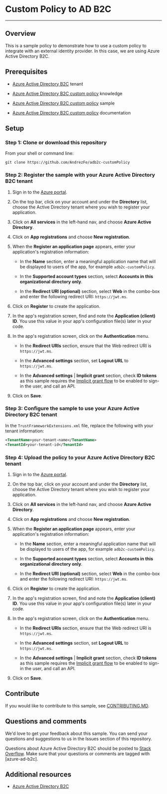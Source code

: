 # Custom Policy to AD B2C

---

## Overview

This is a sample policy to demonstrate how to use a custom policy to integrate with an external identity provider. In this case, we are using Azure Active Directory B2C.

## Prerequisites

- [Azure Active Directory B2C](https://docs.microsoft.com/en-us/azure/active-directory-b2c/active-directory-b2c-overview) tenant

- [Azure Active Directory B2C custom policy](https://docs.microsoft.com/en-us/azure/active-directory-b2c/active-directory-b2c-reference-policies) knowledge

- [Azure Active Directory B2C custom policy](https://docs.microsoft.com/en-us/azure/active-directory-b2c/active-directory-b2c-reference-policies) sample

- [Azure Active Directory B2C custom policy](https://docs.microsoft.com/en-us/azure/active-directory-b2c/active-directory-b2c-reference-policies) documentation

## Setup

### Step 1: Clone or download this repository

From your shell or command line:

`git clone https://github.com/AndrezFe/adb2c-customPolicy`

### Step 2: Register the sample with your Azure Active Directory B2C tenant

1. Sign in to the [Azure portal](https://portal.azure.com).

2. On the top bar, click on your account and under the **Directory** list, choose the Active Directory tenant where you wish to register your application.

3. Click on **All services** in the left-hand nav, and choose **Azure Active Directory**.

4. Click on **App registrations** and choose **New registration**.

5. When the **Register an application page** appears, enter your application's registration information:

   - In the **Name** section, enter a meaningful application name that will be displayed to users of the app, for example `adb2c-customPolicy`.

   - In the **Supported account types** section, select **Accounts in this organizational directory only**.

   - In the **Redirect URI (optional)** section, select **Web** in the combo-box and enter the following redirect URI: `https://jwt.ms`.

6. Click on **Register** to create the application.

7. In the app's registration screen, find and note the **Application (client) ID**. You use this value in your app's configuration file(s) later in your code.

8. In the app's registration screen, click on the **Authentication** menu.

   - In the **Redirect URIs** section, ensure that the Web redirect URI is `https://jwt.ms`.

   - In the **Advanced settings** section, set **Logout URL** to `https://jwt.ms`.

   - In the **Advanced settings** | **Implicit grant** section, check **ID tokens** as this sample requires the [Implicit grant flow](https://docs.microsoft.com/en-us/azure/active-directory/develop/v2-oauth2-implicit-grant-flow) to be enabled to sign-in the user, and call an API.

9. Click on **Save**.

### Step 3: Configure the sample to use your Azure Active Directory B2C tenant

In the `TrustFrameworkExtensions.xml` file, replace the following with your tenant information:

```xml
<TenantName>your-tenant-name</TenantName>
<TenantId>your-tenant-id</TenantId>
```

### Step 4: Upload the policy to your Azure Active Directory B2C tenant

1. Sign in to the [Azure portal](https://portal.azure.com).

2. On the top bar, click on your account and under the **Directory** list, choose the Active Directory tenant where you wish to register your application.

3. Click on **All services** in the left-hand nav, and choose **Azure Active Directory**.

4. Click on **App registrations** and choose **New registration**.

5. When the **Register an application page** appears, enter your application's registration information:

   - In the **Name** section, enter a meaningful application name that will be displayed to users of the app, for example `adb2c-customPolicy`.

   - In the **Supported account types** section, select **Accounts in this organizational directory only**.

   - In the **Redirect URI (optional)** section, select **Web** in the combo-box and enter the following redirect URI: `https://jwt.ms`.

6. Click on **Register** to create the application.

7. In the app's registration screen, find and note the **Application (client) ID**. You use this value in your app's configuration file(s) later in your code.

8. In the app's registration screen, click on the **Authentication** menu.

   - In the **Redirect URIs** section, ensure that the Web redirect URI is `https://jwt.ms`.

   - In the **Advanced settings** section, set **Logout URL** to `https://jwt.ms`.

   - In the **Advanced settings** | **Implicit grant** section, check **ID tokens** as this sample requires the [Implicit grant flow](https://docs.microsoft.com/en-us/azure/active-directory/develop/v2-oauth2-implicit-grant-flow) to be enabled to sign-in the user, and call an API.

9. Click on **Save**.

## Contribute

If you would like to contribute to this sample, see [CONTRIBUTING.MD](CONTRIBUTING.md).

## Questions and comments

We'd love to get your feedback about this sample. You can send your questions and suggestions to us in the Issues section of this repository.

Questions about Azure Active Directory B2C should be posted to [Stack Overflow](http://stackoverflow.com/questions/tagged/azure-ad-b2c). Make sure that your questions or comments are tagged with [azure-ad-b2c].

## Additional resources

- [Azure Active Directory B2C](https://docs.microsoft.com/en-us/azure/active-directory-b2c/active-directory-b2c-overview)
